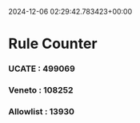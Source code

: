 2024-12-06 02:29:42.783423+00:00
# Rule Counter 
 ### UCATE : 499069

 ### Veneto : 108252

 ### Allowlist : 13930